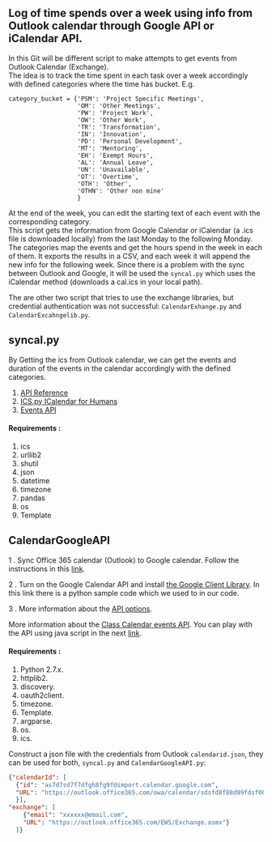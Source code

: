 ## Log of time spends over a week using info from Outlook calendar through Google API or iCalendar API. 


In this Git will be different script to make attempts to get events from Outlook Calendar (Exchange).  
The idea is to track the time spent in each task over a week accordingly with defined categories where the time has bucket. E.g.

```
category_bucket = {'PSM': 'Project Specific Meetings',
                   'OM': 'Other Meetings',
                   'PW': 'Project Work',
                   'OW': 'Other Work',
                   'TR': 'Transformation',
                   'IN': 'Innovation',
                   'PD': 'Personal Development',
                   'MT': 'Mentoring',
                   'EH': 'Exempt Hours',
                   'AL': 'Annual Leave',
                   'UN': 'Unavailable',
                   'OT': 'Overtime',
                   'OTH': 'Other',
                   'OTHN': 'Other non mine'
                   }
```
                   
At the end of the week, you can edit the starting text of each event with the corresponding category.  
This script gets the information from Google Calendar or iCalendar  (a .ics file is downloaded locally) 
from the last Monday to the following Monday. The categories map the events and get the hours spend in 
the week in each of them. It exports the results in a CSV, and each week it will append the new info 
for the following week. Since there is a problem with the sync between Outlook and Google, it will 
be used the ```syncal.py``` which uses the iCalendar method (downloads a cal.ics in your local path).


The are other two script that tries to use the exchange libraries, but credential authentication was not successful: 
``CalendarExhange.py`` and ``CalendarExcahngelib.py``.

## syncal.py

By Getting the ics from Outlook calendar, we can get the events and duration of the events in the calendar accordingly 
with the defined categories.

 1) [API Reference](https://icalendar.readthedocs.io/en/latest/api.html)
 2) [ICS.py ICalendar for Humans](http://icspy.readthedocs.io/en/v0.3/)
 3) [Events API](http://icspy.readthedocs.io/en/latest/api.html#ics.event.Event.begin)

####  Requirements :

1. ics
2. urllib2
3. shutil
4.  json
5. datetime
6. timezone
7. pandas
8. os
9. Template

## CalendarGoogleAPI

1 . Sync Office 365 calendar (Outlook) to Google calendar. 
Follow the instructions in this [link](https://webapps.stackexchange.com/questions/89473/sync-office-365-calendar-to-google-calendar). 

2 . Turn on the Google Calendar API and install [the Google Client Library](https://developers.google.com/google-apps/calendar/quickstart/python#step_2_install_the_google_client_library). In this link there is a python sample code which we used to in our code. 

3 . More information about the [API options](https://developers.google.com/google-apps/calendar/v3/reference/events).

More information about the [Class Calendar events API](https://developers.google.com/apps-script/reference/calendar/calendar-event-series).
You can play with the API using java script in the next [link](https://script.google.com/home).

####  Requirements :

1. Python 2.7.x.
2. httplib2.
3. discovery.
4. oauth2client.
5. timezone.
6. Template.
7. argparse.
8. os.
9. ics.

Construct a json file with the credentials from Outlook `calendarid.json`, they can be used for both,
`syncal.py`  and `CalendarGoogleAPI.py`:

```json
{"calendarId": [
  {"id": "as7d7sd7f7dfgh8fg9f@import.calendar.google.com",
  "URL": "https://outlook.office365.com/owa/calendar/sdsfd8f88d99fdsf00s0d9s99sf@shopdirect.com/sdfd8f89d90s0dsdfsdff0s88dfs/calendar.ics"
  }],
"exchange": [
    {"email": "xxxxxx@email.com",
    "URL": "https://outlook.office365.com/EWS/Exchange.asmx"}
  ]}
```


